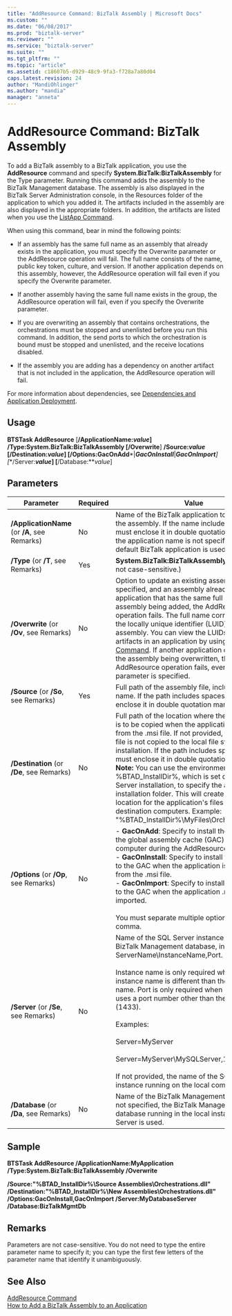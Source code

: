 ```yaml
---
title: "AddResource Command: BizTalk Assembly | Microsoft Docs"
ms.custom: ""
ms.date: "06/08/2017"
ms.prod: "biztalk-server"
ms.reviewer: ""
ms.service: "biztalk-server"
ms.suite: ""
ms.tgt_pltfrm: ""
ms.topic: "article"
ms.assetid: c18607b5-d929-48c9-9fa3-f728a7a80d04
caps.latest.revision: 24
author: "MandiOhlinger"
ms.author: "mandia"
manager: "anneta"
---
```

# AddResource Command: BizTalk Assembly
To add a BizTalk assembly to a BizTalk application, you use the **AddResource** command and specify **System.BizTalk:BizTalkAssembly** for the Type parameter. Running this command adds the assembly to the BizTalk Management database. The assembly is also displayed in the BizTalk Server Administration console, in the Resources folder of the application to which you added it. The artifacts included in the assembly are also displayed in the appropriate folders. In addition, the artifacts are listed when you use the [ListApp Command](../core/listapp-command.md).  
  
 When using this command, bear in mind the following points:  
  
-   If an assembly has the same full name as an assembly that already exists in the application, you must specify the Overwrite parameter or the AddResource operation will fail. The full name consists of the name, public key token, culture, and version. If another application depends on this assembly, however, the AddResource operation will fail even if you specify the Overwrite parameter.  
  
-   If another assembly having the same full name exists in the group, the AddResource operation will fail, even if you specify the Overwrite parameter.  
  
-   If you are overwriting an assembly that contains orchestrations, the orchestrations must be stopped and unenlisted before you run this command. In addition, the send ports to which the orchestration is bound must be stopped and unenlisted, and the receive locations disabled.  
  
-   If the assembly you are adding has a dependency on another artifact that is not included in the application, the AddResource operation will fail.  
  
 For more information about dependencies, see [Dependencies and Application Deployment](../core/dependencies-and-application-deployment.md).  
  
## Usage  
 **BTSTask AddResource** [**/ApplicationName:***value*] **/Type:System.BizTalk:BizTalkAssembly** [**/Overwrite**] **/Source:***value* [**/Destination:***value*] [**/Options:GacOnAdd***&#124;***GacOnInstall***&#124;***GacOnImport**] [**/Server:***value*] [**/Database:***value*]  
  
## Parameters  
  
|Parameter|Required|Value|  
|---------------|--------------|-----------|  
|**/ApplicationName** (or **/A**, see Remarks)|No|Name of the BizTalk application to which to add the assembly. If the name includes spaces, you must enclose it in double quotation marks ("). If the application name is not specified, the default BizTalk application is used.|  
|**/Type** (or **/T**, see Remarks)|Yes|**System.BizTalk:BizTalkAssembly** (This value is not case-sensitive.)|  
|**/Overwrite** (or **/Ov**, see Remarks)|No|Option to update an existing assembly. If not specified, and an assembly already exists in the application that has the same full name as the assembly being added, the AddResource operation fails. The full name corresponds to the locally unique identifier (LUID) for the assembly. You can view the LUIDs for the artifacts in an application by using the [ListApp Command](../core/listapp-command.md). If another application depends on the assembly being overwritten, the AddResource operation fails, even when this parameter is specified.|  
|**/Source** (or **/So**, see Remarks)|Yes|Full path of the assembly file, including the file name. If the path includes spaces, you must enclose it in double quotation marks (").|  
|**/Destination** (or **/De**, see Remarks)|No|Full path of the location where the assembly file is to be copied when the application is installed from the .msi file. If not provided, the assembly file is not copied to the local file system during installation. If the path includes spaces, you must enclose it in double quotation marks ("). **Note:**  You can use the environment variable %BTAD_InstallDir%, which is set during BizTalk Server installation, to specify the application installation folder. This will create a consistent location for the application's files on different destination computers. Example: "%BTAD_InstallDir%\MyFiles\Orchestrations.dll"|  
|**/Options** (or **/Op**, see Remarks)|No|-   **GacOnAdd**: Specify to install the assembly to the global assembly cache (GAC) on the local computer during the AddResource operation.<br />-   **GacOnInstall**: Specify to install the assembly to the GAC when the application is installed from the .msi file.<br />-   **GacOnImport**: Specify to install the assembly to the GAC when the application .msi file is imported.<br /><br /> You must separate multiple options with a comma.|  
|**/Server** (or **/Se**, see Remarks)|No|Name of the SQL Server instance hosting the BizTalk Management database, in the form ServerName\InstanceName,Port.<br /><br /> Instance name is only required when the instance name is different than the server name. Port is only required when SQL Server uses a port number other than the default (1433).<br /><br /> Examples:<br /><br /> Server=MyServer<br /><br /> Server=MyServer\MySQLServer,1533<br /><br /> If not provided, the name of the SQL Server instance running on the local computer is used.|  
|**/Database** (or **/Da**, see Remarks)|No|Name of the BizTalk Management database. If not specified, the BizTalk Management database running in the local instance of SQL Server is used.|  
  
## Sample  
 **BTSTask AddResource /ApplicationName:MyApplication /Type:System.BizTalk:BizTalkAssembly /Overwrite**  
  
 **/Source:"%BTAD_InstallDir%\Source Assemblies\Orchestrations.dll" /Destination:"%BTAD_InstallDir%\New Assemblies\Orchestrations.dll" /Options:GacOnInstall,GacOnImport /Server:MyDatabaseServer /Database:BizTalkMgmtDb**  
  
## Remarks  
 Parameters are not case-sensitive. You do not need to type the entire parameter name to specify it; you can type the first few letters of the parameter name that identify it unambiguously.  
  
## See Also  
 [AddResource Command](../core/addresource-command.md)   
 [How to Add a BizTalk Assembly to an Application](../core/how-to-add-a-biztalk-assembly-to-an-application.md)